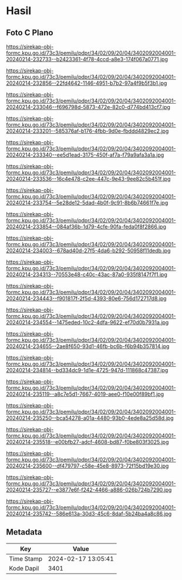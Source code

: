 # Hasil

## Foto C Plano

https://sirekap-obj-formc.kpu.go.id/73c3/pemilu/pdpr/34/02/09/20/04/3402092004001-20240214-232733--b2423361-4f78-4ccd-a8e3-174f067a0771.jpg

https://sirekap-obj-formc.kpu.go.id/73c3/pemilu/pdpr/34/02/09/20/04/3402092004001-20240214-232856--22fd4642-1146-4951-b7b2-97a4f9b5f3b1.jpg

https://sirekap-obj-formc.kpu.go.id/73c3/pemilu/pdpr/34/02/09/20/04/3402092004001-20240214-233046--f696798d-5873-472e-82c0-d774bd413cf7.jpg

https://sirekap-obj-formc.kpu.go.id/73c3/pemilu/pdpr/34/02/09/20/04/3402092004001-20240214-233201--585376af-b176-4fbb-9d0e-fbddd4829ec2.jpg

https://sirekap-obj-formc.kpu.go.id/73c3/pemilu/pdpr/34/02/09/20/04/3402092004001-20240214-233340--ee5d1ead-3175-450f-af7a-f79a9afa3a1a.jpg

https://sirekap-obj-formc.kpu.go.id/73c3/pemilu/pdpr/34/02/09/20/04/3402092004001-20240214-233536--16c4e478-c2ee-447c-9e43-9ee82c5b451f.jpg

https://sirekap-obj-formc.kpu.go.id/73c3/pemilu/pdpr/34/02/09/20/04/3402092004001-20240214-233754--5e28de12-5dad-4b0f-9c91-8b6b74661f7e.jpg

https://sirekap-obj-formc.kpu.go.id/73c3/pemilu/pdpr/34/02/09/20/04/3402092004001-20240214-233854--084af36b-1d79-4cfe-90fa-feda0f8f2866.jpg

https://sirekap-obj-formc.kpu.go.id/73c3/pemilu/pdpr/34/02/09/20/04/3402092004001-20240214-234003--678ad40d-27f5-4da6-b292-50958f11dedb.jpg

https://sirekap-obj-formc.kpu.go.id/73c3/pemilu/pdpr/34/02/09/20/04/3402092004001-20240214-234313--70553e48-c40c-43ac-87a0-935f8147f7f1.jpg

https://sirekap-obj-formc.kpu.go.id/73c3/pemilu/pdpr/34/02/09/20/04/3402092004001-20240214-234443--f901817f-2f5d-4393-80e6-756d172717d8.jpg

https://sirekap-obj-formc.kpu.go.id/73c3/pemilu/pdpr/34/02/09/20/04/3402092004001-20240214-234554--1475eded-10c2-4dfa-9622-ef70d0b7931a.jpg

https://sirekap-obj-formc.kpu.go.id/73c3/pemilu/pdpr/34/02/09/20/04/3402092004001-20240214-234655--2ae8f650-93d1-46fb-bc6b-f6b94b357814.jpg

https://sirekap-obj-formc.kpu.go.id/73c3/pemilu/pdpr/34/02/09/20/04/3402092004001-20240214-234814--bd334dc9-1d1e-4725-947d-111868c47387.jpg

https://sirekap-obj-formc.kpu.go.id/73c3/pemilu/pdpr/34/02/09/20/04/3402092004001-20240214-235119--a8c7e5d1-7667-4019-aee0-f10e00f89bf1.jpg

https://sirekap-obj-formc.kpu.go.id/73c3/pemilu/pdpr/34/02/09/20/04/3402092004001-20240214-235250--bca54278-a01a-4480-93b0-4ede8a25d58d.jpg

https://sirekap-obj-formc.kpu.go.id/73c3/pemilu/pdpr/34/02/09/20/04/3402092004001-20240214-235518--e00bfb27-adcf-4608-bd87-f0be803f3025.jpg

https://sirekap-obj-formc.kpu.go.id/73c3/pemilu/pdpr/34/02/09/20/04/3402092004001-20240214-235600--df479797-c58e-45e8-8973-72f15bd19e30.jpg

https://sirekap-obj-formc.kpu.go.id/73c3/pemilu/pdpr/34/02/09/20/04/3402092004001-20240214-235727--e3877e6f-f242-4466-a886-026b724b7290.jpg

https://sirekap-obj-formc.kpu.go.id/73c3/pemilu/pdpr/34/02/09/20/04/3402092004001-20240214-235742--586e613a-30d3-45c6-8daf-5b24ba4a8c86.jpg


## Metadata

| Key        | Value               |
| ---------- | ------------------- |
| Time Stamp | 2024-02-17 13:05:41 |
| Kode Dapil | 3401                |



